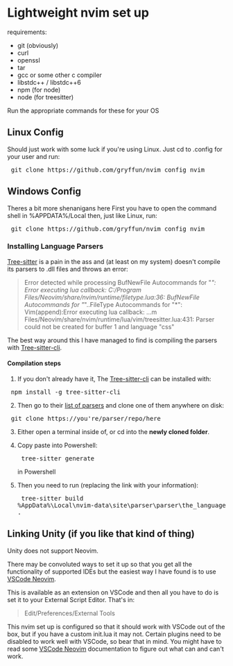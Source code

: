 # Lightweight nvim set up

requirements:
- git (obviously)
- curl
- openssl
- tar 
- gcc or some other c compiler
- libstdc++ / libstdc++6
- npm (for node)
- node (for treesitter)

Run the appropriate commands for these for your OS

## Linux Config

Should just work with some luck if you're using Linux. Just cd to .config for your user and run:
<pre> git clone https://github.com/gryffun/nvim_config nvim </pre>

## Windows Config

Theres a bit more shenanigans here
First you have to open the command shell in %APPDATA%/Local then, just like Linux, run:
<pre> git clone https://github.com/gryffun/nvim_config nvim </pre>


### Installing Language Parsers
[Tree-sitter](https://github.com/nvim-treesitter/nvim-treesitter) is a pain in the ass and (at least on my system) doesn't compile its parsers to .dll files and throws an error:

> Error detected while processing BufNewFile Autocommands for "*":                                                        Error executing lua callback: C:/Program Files/Neovim/share/nvim/runtime/filetype.lua:36: BufNewFile Autocommands for "*"..FileType Autocommands for "*": Vim(append):Error executing lua callback: ...m Files/Neovim/share/nvim/runtime/lua/vim/treesitter.lua:431: Parser could not be created for buffer 1 and language "css" 

The best way around this I have managed to find is compiling the parsers with [Tree-sitter-cli](https://github.com/tree-sitter/tree-sitter/blob/master/cli/README.md).
#### Compilation steps
1. If you don't already have it, The [Tree-sitter-cli](https://github.com/tree-sitter/tree-sitter/blob/master/cli/README.md) can be installed with:
<pre> npm install -g tree-sitter-cli </pre>

2. Then go to their [list of parsers](https://github.com/tree-sitter/tree-sitter/wiki/List-of-parsers) and clone one of them anywhere on disk:
<pre> git clone https://you're/parser/repo/here </pre>

3. Either open a terminal inside of, or cd into the **newly cloned folder**.

4. Copy paste into Powershell: <pre> tree-sitter generate </pre> in Powershell

5. Then you need to run (replacing the link with your information): <pre> tree-sitter build %AppData%\Local\nvim-data\site\parser\parser\the_language_name_in_lowecase.dll . </pre>


## Linking Unity (if you like that kind of thing)
Unity does not support Neovim. 

There may be convoluted ways to set it up so that you get all the functionality of supported IDEs but the easiest way I have found is to use [VSCode Neovim](https://github.com/vscode-neovim/vscode-neovim). 

This is available as an extension on VSCode and then all you have to do is set it to your External Script Editor. That's in:
> Edit/Preferences/External Tools

This nvim set up is configured so that it should work with VSCode out of the box, but if you have a custom init.lua it may not. Certain plugins need to be disabled to work well with VSCode, so bear that in mind. You might have to read some [VSCode Neovim](https://github.com/vscode-neovim/vscode-neovim) documentation to figure out what can and can't work.

